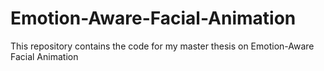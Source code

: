 # Emotion-Aware-Facial-Animation
This repository contains the code for my master thesis on Emotion-Aware Facial Animation
